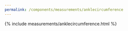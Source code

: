 ```yaml
---
permalink: /components/measurements/anklecircumference
---
```

{% include measurements/anklecircumference.html %}
